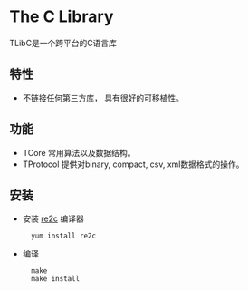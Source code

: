 The C Library
=============
TLibC是一个跨平台的C语言库


特性
----
- 不链接任何第三方库， 具有很好的可移植性。


功能
----
- TCore 常用算法以及数据结构。
- TProtocol 提供对binary, compact, csv, xml数据格式的操作。

安装
----
- 安装 [re2c](http://www.re2c.org/) 编译器

		yum install re2c

- 编译

		make
		make install
